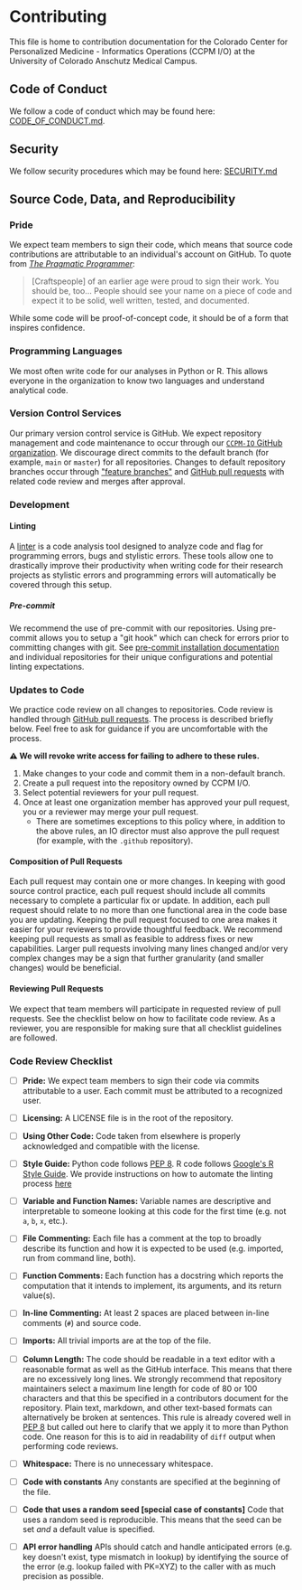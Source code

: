 # Contributing

This file is home to contribution documentation for the Colorado Center for Personalized Medicine - Informatics Operations (CCPM I/O) at the University of Colorado Anschutz Medical Campus.

## Code of Conduct

We follow a code of conduct which may be found here: [CODE_OF_CONDUCT.md](https://github.com/CCPM-IO/.github/CODE_OF_CONDUCT.md).

## Security

We follow security procedures which may be found here: [SECURITY.md](https://github.com/CCPM-IO/.github/SECURITY.md)

## Source Code, Data, and Reproducibility

### Pride

We expect team members to sign their code, which means that source code contributions are attributable to an individual's account on GitHub.
To quote from [_The Pragmatic Programmer_](https://www.oreilly.com/library/view/the-pragmatic-programmer/9780135956977/):

> \[Craftspeople\] of an earlier age were proud to sign their work.
> You should be, too…
> People should see your name on a piece of code and expect it to be solid, well written, tested, and documented.

While some code will be proof-of-concept code, it should be of a form that inspires confidence.

### Programming Languages

We most often write code for our analyses in Python or R.
This allows everyone in the organization to know two languages and understand analytical code.

### Version Control Services

Our primary version control service is GitHub.
We expect repository management and code maintenance to occur through our [`CCPM-IO` GitHub organization](https://github.com/CCPM-IO).
We discourage direct commits to the default branch (for example, `main` or `master`) for all repositories.
Changes to default repository branches occur through ["feature branches"](https://www.atlassian.com/git/tutorials/comparing-workflows/feature-branch-workflow) and [GitHub pull requests](https://docs.github.com/en/pull-requests/collaborating-with-pull-requests/proposing-changes-to-your-work-with-pull-requests/creating-a-pull-request) with related code review and merges after  approval.

### Development

#### Linting

A [linter](<https://en.wikipedia.org/wiki/Lint_(software)>) is a code analysis tool designed to analyze code and flag for programming errors, bugs and stylistic errors.
These tools allow one to drastically improve their productivity when writing code for their research projects as stylistic errors and programming errors will automatically be covered through this setup.

##### Pre-commit

We recommend the use of pre-commit with our repositories.
Using pre-commit allows you to setup a "git hook" which can check for errors prior to committing changes with git.
See [pre-commit installation documentation](https://pre-commit.com/#install) and individual repositories for their unique configurations and potential linting expectations.

### Updates to Code

We practice code review on all changes to repositories.
Code review is handled through [GitHub pull requests](https://docs.github.com/en/pull-requests/collaborating-with-pull-requests/proposing-changes-to-your-work-with-pull-requests/creating-a-pull-request).
The process is described briefly below.
Feel free to ask for guidance if you are uncomfortable with the process.

**⚠️ We will revoke write access for failing to adhere to these rules.**

1. Make changes to your code and commit them in a non-default branch.
1. Create a pull request into the repository owned by CCPM I/O.
1. Select potential reviewers for your pull request.
1. Once at least one organization member has approved your pull request, you or a reviewer may merge your pull request.
   - There are sometimes exceptions to this policy where, in addition to the above rules, an IO director must also approve the pull request (for example, with the `.github` repository).

#### Composition of Pull Requests

Each pull request may contain one or more changes.
In keeping with good source control practice, each pull request should include all commits necessary to complete a particular fix or update.
In addition, each pull request should relate to no more than one functional area in the code base you are updating.
Keeping the pull request focused to one area makes it easier for your reviewers to provide thoughtful feedback.
We recommend keeping pull requests as small as feasible to address fixes or new capabilities.
Larger pull requests involving many lines changed and/or very complex changes may be a sign that further granularity (and smaller changes) would be beneficial.

#### Reviewing Pull Requests

We expect that team members will participate in requested review of pull requests.
See the checklist below on how to facilitate code review.
As a reviewer, you are responsible for making sure that all checklist guidelines are followed.

### Code Review Checklist

- [ ] **Pride:** We expect team members to sign their code via commits attributable to a user.
  Each commit must be attributed to a recognized user.

- [ ] **Licensing:** A LICENSE file is in the root of the repository.

- [ ] **Using Other Code:** Code taken from elsewhere is properly acknowledged and compatible with the license.

- [ ] **Style Guide:** Python code follows [PEP 8](https://www.python.org/dev/peps/pep-0008).
  R code follows [Google's R Style Guide](https://google.github.io/styleguide/Rguide.xml).
  We provide instructions on how to automate the linting process [here](linter_install_tutorial.md)

- [ ] **Variable and Function Names:** Variable names are descriptive and interpretable to someone looking at this code for the first time (e.g. not `a`, `b`, `x`, etc.).

- [ ] **File Commenting:** Each file has a comment at the top to broadly describe its function and how it is expected to be used (e.g. imported, run from command line, both).

- [ ] **Function Comments:** Each function has a docstring which reports the computation that it intends to implement, its arguments, and its return value(s).

- [ ] **In-line Commenting:** At least 2 spaces are placed between in-line comments (`#`) and source code.

- [ ] **Imports:** All trivial imports are at the top of the file.

- [ ] **Column Length:** The code should be readable in a text editor with a reasonable format as well as the GitHub interface.
  This means that there are no excessively long lines.
  We strongly recommend that repository maintainers select a maximum line length for code of 80 or 100 characters and that this be specified in a contributors document for the repository.
  Plain text, markdown, and other text-based formats can alternatively be broken at sentences.
  This rule is already covered well in [PEP 8](https://www.python.org/dev/peps/pep-0008/#maximum-line-length) but called out here to clarify that we apply it to more than Python code.
  One reason for this is to aid in readability of `diff` output when performing code reviews.

- [ ] **Whitespace:** There is no unnecessary whitespace.

- [ ] **Code with constants** Any constants are specified at the beginning of the file.

- [ ] **Code that uses a random seed \[special case of constants\]** Code that uses a random seed is reproducible.
  This means that the seed can be set _and_ a default value is specified.

- [ ] **API error handling** APIs should catch and handle anticipated errors (e.g. key doesn't exist, type mismatch in lookup) by identifying the source of the error (e.g. lookup failed with PK=XYZ) to the caller with as much precision as possible.
